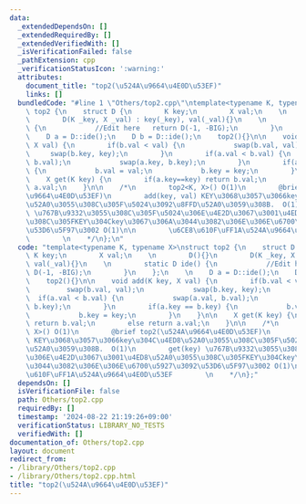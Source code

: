 ```yaml
---
data:
  _extendedDependsOn: []
  _extendedRequiredBy: []
  _extendedVerifiedWith: []
  _isVerificationFailed: false
  _pathExtension: cpp
  _verificationStatusIcon: ':warning:'
  attributes:
    document_title: "top2(\u524A\u9664\u4E0D\u53EF)"
    links: []
  bundledCode: "#line 1 \"Others/top2.cpp\"\ntemplate<typename K, typename X>\nstruct\
    \ top2 {\n    struct D {\n        K key;\n        X val;\n    \n        D(){}\n\
    \        D(K _key, X _val) : key(_key), val(_val){}\n    \n        static D ide()\
    \ {\n            //Edit here   return D(-1, -BIG);\n        }\n    };\n    \n\
    \    D a = D::ide();\n    D b = D::ide();\n    top2(){}\n\n    void add(K key,\
    \ X val) {\n        if(b.val < val) {\n            swap(b.val, val);\n       \
    \     swap(b.key, key);\n        }\n        if(a.val < b.val) {\n            swap(a.val,\
    \ b.val);\n            swap(a.key, b.key);\n        }\n        if(a.key == b.key)\
    \ {\n            b.val = val;\n            b.key = key;\n        }\n    }\n\n\
    \    X get(K key) {\n        if(a.key==key) return b.val;\n        else return\
    \ a.val;\n    }\n\n    /*\n        top2<K, X>() O(1)\n        @brief top2(\u524A\
    \u9664\u4E0D\u53EF)\n        add(key, val) KEY\u3068\u3057\u3066key\u304C\u4ED8\
    \u52A0\u3055\u308C\u305F\u5024\u3092\u8FFD\u52A0\u3059\u308B.  O(1)\n        get(key)\
    \ \u767B\u9332\u3055\u308C\u305F\u5024\u306E\u4E2D\u3067\u3001\u4ED8\u52A0\u3055\
    \u308C\u305FKEY\u304Ckey\u3067\u306A\u3044\u3082\u306E\u306E\u6700\u5927\u3092\
    \u53D6\u5F97\u3002 O(1)\n\n        \u6CE8\u610F\uFF1A\u524A\u9664\u4E0D\u53EF\
    \        \n    */\n};\n"
  code: "template<typename K, typename X>\nstruct top2 {\n    struct D {\n       \
    \ K key;\n        X val;\n    \n        D(){}\n        D(K _key, X _val) : key(_key),\
    \ val(_val){}\n    \n        static D ide() {\n            //Edit here   return\
    \ D(-1, -BIG);\n        }\n    };\n    \n    D a = D::ide();\n    D b = D::ide();\n\
    \    top2(){}\n\n    void add(K key, X val) {\n        if(b.val < val) {\n   \
    \         swap(b.val, val);\n            swap(b.key, key);\n        }\n      \
    \  if(a.val < b.val) {\n            swap(a.val, b.val);\n            swap(a.key,\
    \ b.key);\n        }\n        if(a.key == b.key) {\n            b.val = val;\n\
    \            b.key = key;\n        }\n    }\n\n    X get(K key) {\n        if(a.key==key)\
    \ return b.val;\n        else return a.val;\n    }\n\n    /*\n        top2<K,\
    \ X>() O(1)\n        @brief top2(\u524A\u9664\u4E0D\u53EF)\n        add(key, val)\
    \ KEY\u3068\u3057\u3066key\u304C\u4ED8\u52A0\u3055\u308C\u305F\u5024\u3092\u8FFD\
    \u52A0\u3059\u308B.  O(1)\n        get(key) \u767B\u9332\u3055\u308C\u305F\u5024\
    \u306E\u4E2D\u3067\u3001\u4ED8\u52A0\u3055\u308C\u305FKEY\u304Ckey\u3067\u306A\
    \u3044\u3082\u306E\u306E\u6700\u5927\u3092\u53D6\u5F97\u3002 O(1)\n\n        \u6CE8\
    \u610F\uFF1A\u524A\u9664\u4E0D\u53EF        \n    */\n};"
  dependsOn: []
  isVerificationFile: false
  path: Others/top2.cpp
  requiredBy: []
  timestamp: '2024-08-22 21:19:26+09:00'
  verificationStatus: LIBRARY_NO_TESTS
  verifiedWith: []
documentation_of: Others/top2.cpp
layout: document
redirect_from:
- /library/Others/top2.cpp
- /library/Others/top2.cpp.html
title: "top2(\u524A\u9664\u4E0D\u53EF)"
---
```

